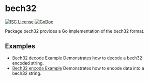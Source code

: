 bech32
==========

[![ISC License](http://img.shields.io/badge/license-ISC-blue.svg)](https://choosealicense.com/licenses/isc/)
[![GoDoc](https://godoc.org/github.com/frin-network/frind/util/bech32?status.png)](http://godoc.org/github.com/frin-network/frind/util/bech32)

Package bech32 provides a Go implementation of the bech32 format.

## Examples

* [Bech32 decode Example](http://godoc.org/github.com/frin-network/frind/util/bech32#example-Bech32Decode)
  Demonstrates how to decode a bech32 encoded string.
* [Bech32 encode Example](http://godoc.org/github.com/frin-network/frind/util/bech32#example-BechEncode)
  Demonstrates how to encode data into a bech32 string.

